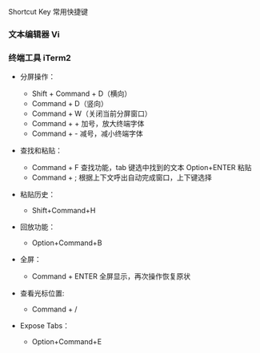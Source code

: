 Shortcut Key 常用快捷键

### 文本编辑器 Vi


### 终端工具 iTerm2

* 分屏操作：
    - Shift + Command + D（横向）
    - Command + D（竖向）  
    - Command + W（关闭当前分屏窗口）
    - Command + + 加号，放大终端字体
    - Command + - 减号，减小终端字体
* 查找和粘贴：

  - Command + F 查找功能，tab 键选中找到的文本 Option+ENTER 粘贴
  - Command + ; 根据上下文呼出自动完成窗口，上下键选择

* 粘贴历史：
  - Shift+Command+H

* 回放功能：
  - Option+Command+B

* 全屏：
  - Command + ENTER 全屏显示，再次操作恢复原状

* 查看光标位置:
  - Command + /

* Expose Tabs：
  - Option+Command+E

